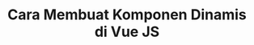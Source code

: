 ---
title: Cara Membuat Komponen Dinamis di Vue JS
description: Di Vue, kita bisa membuat komponen yang dirender dinamis sesuai kondisi tertentu.
category: vue
thumbnail: './images/cara-membuat-komponen-dinamis-di-vue-js/thumbnail.png'
---